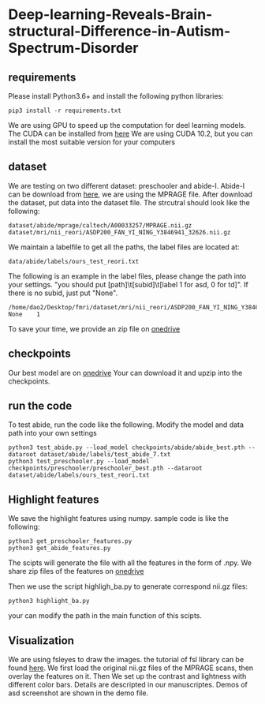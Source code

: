 # Deep-learning-Reveals-Brain-structural-Difference-in-Autism-Spectrum-Disorder
## requirements
Please install Python3.6+ and install the following python libraries:
```
pip3 install -r requirements.txt
```
We are using GPU to speed up the computation for deel learning models. The CUDA can be installed from [here](https://developer.nvidia.com/Cuda-downloads)
We are using CUDA 10.2, but you can install the most suitable version for your computers

## dataset
We are testing on two different dataset: preschooler and abide-I.
Abide-I can be download from [here](http://fcon_1000.projects.nitrc.org/indi/abide/abide_I.html), we are using the MPRAGE file.
After download the dataset, put data into the dataset file. The strcutral should look like the following:
```
dataset/abide/mprage/caltech/A00033257/MPRAGE.nii.gz
dataset/mri/nii_reori/ASDP200_FAN_YI_NING_Y3846941_32626.nii.gz
```
We maintain a labelfile to get all the paths, the label files are located at:
```
data/abide/labels/ours_test_reori.txt
```
The following is an example in the label files, please change the path into your settings.
"you should put [path]\t[subid]\t[label 1 for asd, 0 for td]". If there is no subid, just put "None".
```
/home/dao2/Desktop/fmri/dataset/mri/nii_reori/ASDP200_FAN_YI_NING_Y3846941_32626.nii.gz	None	1
```
To save your time, we provide an zip file on [onedrive](https://purdue0-my.sharepoint.com/:u:/g/personal/tang385_purdue_edu/EZYPXGqCHJ1Oo7HQ-hJRESYBcza3AYowWt3A7120hlzhoA?e=y3DepZ)

## checkpoints
Our best model are on [onedrive](https://purdue0-my.sharepoint.com/:u:/g/personal/tang385_purdue_edu/EcPFRK6Hkr9Lnw_EnRWOhNgBGdglI_ve1sSdbVo68sxZnw?e=Q3JTwM)
Your can download it and upzip into the checkpoints. 

## run the code
To test abide, run the code like the following. Modify the model and data path into your own settings
```
python3 test_abide.py --load_model checkpoints/abide/abide_best.pth --dataroot dataset/abide/labels/test_abide_7.txt 
python3 test_preschooler.py --load_model checkpoints/preschooler/preschooler_best.pth --dataroot dataset/abide/labels/ours_test_reori.txt 
```

## Highlight features
We save the highlight features using numpy.
sample code is like the following:
```
python3 get_preschooler_features.py
python3 get_abide_features.py
```
The scipts will generate the file with all the features in the form of .npy.
We share zip files of the features on [onedrive](https://purdue0-my.sharepoint.com/:f:/g/personal/tang385_purdue_edu/Etx_9CMjeUpDpLFHVRudrBMB09U2SHr4hlEAYBSlPN9J-A?e=65w9De)

Then we use the script highligh_ba.py to generate correspond nii.gz files:
```
python3 highlight_ba.py
```
your can modify the path in the main function of this scipts.

## Visualization
We are using fsleyes to draw the images. the tutorial of fsl library can be found [here](https://fsl.fmrib.ox.ac.uk/fsl/fslwiki/FslInstallation).
We first load the original nii.gz files of the MPRAGE scans, then overlay the features on it.
Then We set up the contrast and lightness with different color bars. Details are descripted in our manuscriptes.
Demos of asd screenshot are shown in the demo file.

